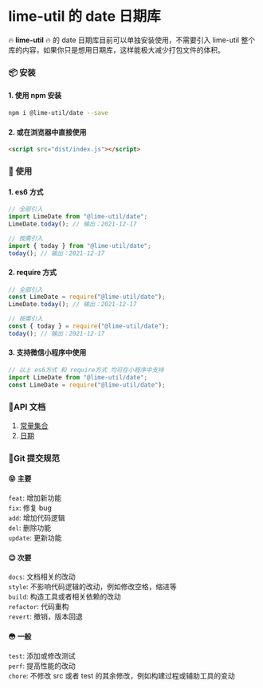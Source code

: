 # lime-util 的 date 日期库

🔥 **lime-util** 🔥 的 date 日期库目前可以单独安装使用，不需要引入 lime-util 整个库的内容，如果你只是想用日期库，这样能极大减少打包文件的体积。

### 📦 安装

#### 1. 使用 npm 安装

```bash
npm i @lime-util/date --save
```

#### 2. 或在浏览器中直接使用

```html
<script src="dist/index.js"></script>
```

### 🎨 使用

#### 1. es6 方式

```javascript
// 全部引入
import LimeDate from "@lime-util/date";
LimeDate.today(); // 输出：2021-12-17

// 按需引入
import { today } from "@lime-util/date";
today(); // 输出：2021-12-17
```

#### 2. require 方式

```javascript
// 全部引入
const LimeDate = require("@lime-util/date");
LimeDate.today(); // 输出：2021-12-17

// 按需引入
const { today } = require("@lime-util/date");
today(); // 输出：2021-12-17
```

#### 3. 支持微信小程序中使用

```javascript
// 以上 es6方式 和 require方式 均可在小程序中支持
import LimeDate from "@lime-util/date";
const LimeDate = require("@lime-util/date");
```

### 📝API 文档

1. [常量集合](https://github.com/qq575792372/lime-util/blob/master/doc/constant.md)
2. [日期](https://github.com/qq575792372/lime-util/blob/master/doc/date.md)

### 🔖Git 提交规范

#### 😝 主要

`feat`: 增加新功能  
`fix`: 修复 bug  
`add`: 增加代码逻辑  
`del`: 删除功能  
`update`: 更新功能

#### 😉 次要

`docs`: 文档相关的改动  
`style`: 不影响代码逻辑的改动，例如修改空格，缩进等  
`build`: 构造工具或者相关依赖的改动  
`refactor`: 代码重构  
`revert`: 撤销，版本回退

#### 😳 一般

`test`: 添加或修改测试  
`perf`: 提高性能的改动  
`chore`: 不修改 src 或者 test 的其余修改，例如构建过程或辅助工具的变动
